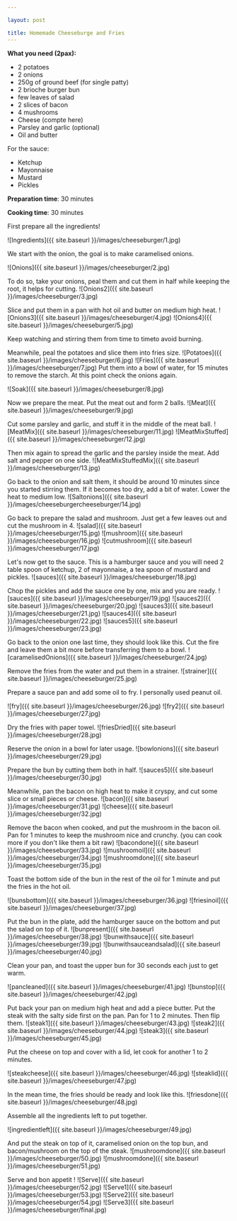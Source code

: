 ```yaml
---

layout: post

title: Homemade Cheeseburge and Fries
---
```




**What you need (2pax):**

- 2 potatoes
- 2 onions
- 250g of ground beef (for single patty)
- 2 brioche burger bun
- few leaves of salad
- 2 slices of bacon
- 4 mushrooms
- Cheese (compte here)
- Parsley and garlic (optional)
- Oil and butter

For the sauce:
- Ketchup
- Mayonnaise
- Mustard
- Pickles


**Preparation time**: 30 minutes

**Cooking time**: 30 minutes




First prepare all the ingredients!

![Ingredients]({{ site.baseurl }}/images/cheeseburger/1.jpg)

We start with the onion, the goal is to make caramelised onions.

![Onions]({{ site.baseurl }}/images/cheeseburger/2.jpg)

To do so, take your onions, peal them and cut them in half while keeping the root, it helps for cutting.
![Onions2]({{ site.baseurl }}/images/cheeseburger/3.jpg)

Slice and put them in a pan with hot oil and butter on medium high heat.
![Onions3]({{ site.baseurl }}/images/cheeseburger/4.jpg)
![Onions4]({{ site.baseurl }}/images/cheeseburger/5.jpg)

Keep watching and stirring them from time to timeto avoid burning.

Meanwhile, peal the potatoes and slice them into fries size.
![Potatoes]({{ site.baseurl }}/images/cheeseburger/6.jpg)
![Fries]({{ site.baseurl }}/images/cheeseburger/7.jpg)
Put them into a bowl of water, for 15 minutes to remove the starch. At this point check the onions again.


![Soak]({{ site.baseurl }}/images/cheeseburger/8.jpg)

Now we prepare the meat. Put the meat out and form 2 balls.
![Meat]({{ site.baseurl }}/images/cheeseburger/9.jpg)

Cut some parsley and garlic, and stuff it in the middle of the meat ball.
![MeatMix]({{ site.baseurl }}/images/cheeseburger/11.jpg)
![MeatMixStuffed]({{ site.baseurl }}/images/cheeseburger/12.jpg)

Then mix again to spread the garlic and the parsley inside the meat. Add salt and pepper on one side.
![MeatMixStuffedMix]({{ site.baseurl }}/images/cheeseburger/13.jpg)

Go back to the onion and salt them, it should be around 10 minutes since you started stirring them. If it becomes too dry, add a bit of water. Lower the heat to medium low.
![Saltonions]({{ site.baseurl }}/images/cheeseburgercheeseburger/14.jpg)

Go back to prepare the salad and mushroom. Just get a few leaves out and cut the mushroom in 4.
![salad]({{ site.baseurl }}/images/cheeseburger/15.jpg)
![mushroom]({{ site.baseurl }}/images/cheeseburger/16.jpg)
![cutmushroom]({{ site.baseurl }}/images/cheeseburger/17.jpg)

Let's now get to the sauce. This is a hamburger sauce and you will need 2 table spoon of ketchup, 2 of mayonnaise, a tea spoon of mustard and pickles.
![sauces]({{ site.baseurl }}/images/cheeseburger/18.jpg)

Chop the pickles and add the sauce one by one, mix and you are ready.
![sauces]({{ site.baseurl }}/images/cheeseburger/19.jpg)
![sauces2]({{ site.baseurl }}/images/cheeseburger/20.jpg)
![sauces3]({{ site.baseurl }}/images/cheeseburger/21.jpg)
![sauces4]({{ site.baseurl }}/images/cheeseburger/22.jpg)
![sauces5]({{ site.baseurl }}/images/cheeseburger/23.jpg)

Go back to the onion one last time, they should look like this. Cut the fire and leave them a bit more before transferring them to a bowl.
![caramelisedOnions]({{ site.baseurl }}/images/cheeseburger/24.jpg)

Remove the fries from the water and put them in a strainer.
![strainer]({{ site.baseurl }}/images/cheeseburger/25.jpg)

Prepare a sauce pan and add some oil to fry. I personally used peanut oil.

![fry]({{ site.baseurl }}/images/cheeseburger/26.jpg)
![fry2]({{ site.baseurl }}/images/cheeseburger/27.jpg)

Dry the fries with paper towel.
![friesDried]({{ site.baseurl }}/images/cheeseburger/28.jpg)

Reserve the onion in a bowl for later usage.
![bowlonions]({{ site.baseurl }}/images/cheeseburger/29.jpg)


Prepare the bun by cutting them both in half.
![sauces5]({{ site.baseurl }}/images/cheeseburger/30.jpg)

Meanwhile, pan the bacon on high heat to make it cryspy, and cut some slice or small pieces or cheese.
![bacon]({{ site.baseurl }}/images/cheeseburger/31.jpg)
![cheese]({{ site.baseurl }}/images/cheeseburger/32.jpg)

Remove the bacon when cooked, and put the mushroom in the bacon oil. Pan for 1 minutes to keep the mushroom nice and crunchy.
(you can cook more if you don't like them a bit raw)
![bacondone]({{ site.baseurl }}/images/cheeseburger/33.jpg)
![mushroomoil]({{ site.baseurl }}/images/cheeseburger/34.jpg)
![mushroomdone]({{ site.baseurl }}/images/cheeseburger/35.jpg)

Toast the bottom side of the bun in the rest of the oil for 1 minute and put the fries in the hot oil.

![bunsbottom]({{ site.baseurl }}/images/cheeseburger/36.jpg)
![friesinoil]({{ site.baseurl }}/images/cheeseburger/37.jpg)

Put the bun in the plate, add the hamburger sauce on the bottom and put the salad on top of it.
![bunpresent]({{ site.baseurl }}/images/cheeseburger/38.jpg)
![bunwithsauce]({{ site.baseurl }}/images/cheeseburger/39.jpg)
![bunwithsauceandsalad]({{ site.baseurl }}/images/cheeseburger/40.jpg)

Clean your pan, and toast the upper bun for 30 seconds each just to get warm.

![pancleaned]({{ site.baseurl }}/images/cheeseburger/41.jpg)
![bunstop]({{ site.baseurl }}/images/cheeseburger/42.jpg)

Put back your pan on medium high heat and add a piece butter.
Put the steak with the salty side first on the pan. Pan for 1 to 2 minutes. Then flip them.
![steak1]({{ site.baseurl }}/images/cheeseburger/43.jpg)
![steak2]({{ site.baseurl }}/images/cheeseburger/44.jpg)
![steak3]({{ site.baseurl }}/images/cheeseburger/45.jpg)

Put the cheese on top and cover with a lid, let cook for another 1 to 2 minutes.

![steakcheese]({{ site.baseurl }}/images/cheeseburger/46.jpg)
![steaklid]({{ site.baseurl }}/images/cheeseburger/47.jpg)

In the mean time, the fries should be ready and look like this.
![friesdone]({{ site.baseurl }}/images/cheeseburger/48.jpg)

Assemble all the ingredients left to put together.

![ingredientleft]({{ site.baseurl }}/images/cheeseburger/49.jpg)

And put the steak on top of it, caramelised onion on the top bun, and bacon/mushroom on the top of the steak.
![mushroomdone]({{ site.baseurl }}/images/cheeseburger/50.jpg)
![mushroomdone]({{ site.baseurl }}/images/cheeseburger/51.jpg)


Serve and bon appetit !
![Serve]({{ site.baseurl }}/images/cheeseburger/52.jpg)
![Serve1]({{ site.baseurl }}/images/cheeseburger/53.jpg)
![Serve2]({{ site.baseurl }}/images/cheeseburger/54.jpg)
![Serve3]({{ site.baseurl }}/images/cheeseburger/final.jpg)



